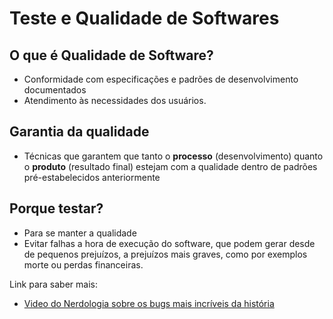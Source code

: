 # Teste e Qualidade de Softwares

## O que é Qualidade de Software?

* Conformidade com especificações e padrões de desenvolvimento documentados
* Atendimento às necessidades dos usuários.

## Garantia da qualidade

* Técnicas que garantem que tanto o **processo** (desenvolvimento) quanto o **produto** (resultado final) estejam com a qualidade dentro de padrões pré-estabelecidos anteriormente

## Porque testar?

* Para se manter a qualidade
* Evitar falhas a hora de execução do software, que podem gerar desde de pequenos prejuízos, a prejuízos mais graves, como por exemplos morte ou perdas financeiras.

Link para saber mais:

* [Video do Nerdologia sobre os bugs mais incríveis da história](https://www.youtube.com/watch?v=t3v5r_SV4z0)
